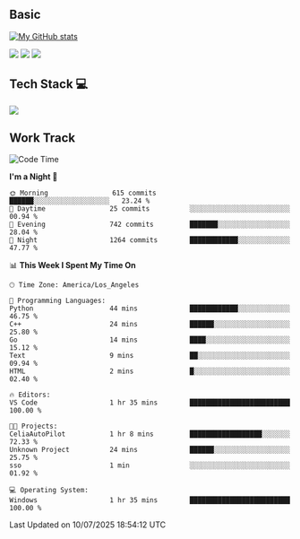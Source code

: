 ## Basic
 
[![My GitHub stats](https://github-readme-stats.vercel.app/api?username=Zzhihon&show_icons=true&theme=purple)](https://github.com/Zzhihon)
 
 [![](https://img.shields.io/badge/website-4493f8?style=for-the-badge&logo=About.me&logoColor=purple)](https://tatakal.com/)
 [![](https://img.shields.io/badge/RSS-4493f8?style=for-the-badge&logo=rss&logoColor=purple)](https://tatakal.com/feed/)
 [![](https://img.shields.io/badge/Email-4493f8?style=for-the-badge&logo=gmail&logoColor=purple)](mailto:bt1q@tatakal.com)

## Tech Stack 💻

<a href="https://skillicons.dev">
  <img src="https://skillicons.dev/icons?i=py,html,css,javascript,bash,java,vue,go,nodejs,cpp" />
</a>

</br>

## Work Track

<!--START_SECTION:waka-->
![Code Time](http://img.shields.io/badge/Code%20Time-432%20hrs%207%20mins-blue)

**I'm a Night 🦉** 

```text
🌞 Morning                615 commits         ██████░░░░░░░░░░░░░░░░░░░   23.24 % 
🌆 Daytime                25 commits          ░░░░░░░░░░░░░░░░░░░░░░░░░   00.94 % 
🌃 Evening                742 commits         ███████░░░░░░░░░░░░░░░░░░   28.04 % 
🌙 Night                  1264 commits        ████████████░░░░░░░░░░░░░   47.77 % 
```


📊 **This Week I Spent My Time On** 

```text
🕑︎ Time Zone: America/Los_Angeles

💬 Programming Languages: 
Python                   44 mins             ████████████░░░░░░░░░░░░░   46.75 % 
C++                      24 mins             ██████░░░░░░░░░░░░░░░░░░░   25.80 % 
Go                       14 mins             ████░░░░░░░░░░░░░░░░░░░░░   15.12 % 
Text                     9 mins              ██░░░░░░░░░░░░░░░░░░░░░░░   09.94 % 
HTML                     2 mins              █░░░░░░░░░░░░░░░░░░░░░░░░   02.40 % 

🔥 Editors: 
VS Code                  1 hr 35 mins        █████████████████████████   100.00 % 

🐱‍💻 Projects: 
CeliaAutoPilot           1 hr 8 mins         ██████████████████░░░░░░░   72.33 % 
Unknown Project          24 mins             ██████░░░░░░░░░░░░░░░░░░░   25.75 % 
sso                      1 min               ░░░░░░░░░░░░░░░░░░░░░░░░░   01.92 % 

💻 Operating System: 
Windows                  1 hr 35 mins        █████████████████████████   100.00 % 
```


 Last Updated on 10/07/2025 18:54:12 UTC
<!--END_SECTION:waka-->
